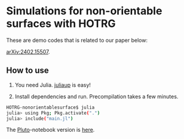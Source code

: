 # Simulations for non-orientable surfaces with HOTRG

These are demo codes that is related to our paper below:

[arXiv:2402.15507](https://arxiv.org/abs/2402.15507).

## How to use

1. You need Julia. [juliaup](https://github.com/JuliaLang/juliaup) is easy!

2. Install dependencies and run. Precompilation takes a few minutes.

```sh
HOTRG-nonorientablesurface$ julia
julia> using Pkg; Pkg.activate(".")
julia> include("main.jl")
```

The [Pluto](https://github.com/fonsp/Pluto.jl)-notebook version is [here](https://htmlview.glitch.me/?https://gist.github.com/elle-et-noire/e81ed0d2986c61f261f0e2f5866b0d49).